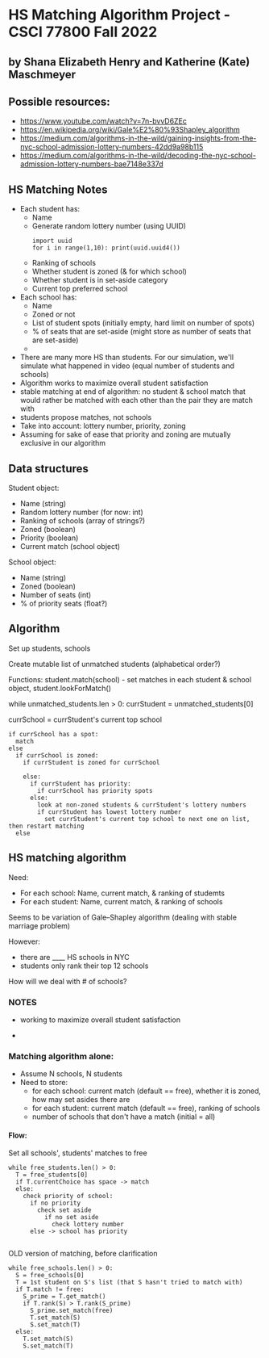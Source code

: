 # HS Matching Algorithm Project - CSCI 77800 Fall 2022
## by Shana Elizabeth Henry and Katherine (Kate) Maschmeyer

## Possible resources:
* https://www.youtube.com/watch?v=7n-bvvD6ZEc
* https://en.wikipedia.org/wiki/Gale%E2%80%93Shapley_algorithm
* https://medium.com/algorithms-in-the-wild/gaining-insights-from-the-nyc-school-admission-lottery-numbers-42dd9a98b115
* https://medium.com/algorithms-in-the-wild/decoding-the-nyc-school-admission-lottery-numbers-bae7148e337d

## HS Matching Notes
* Each student has:
  * Name
  * Generate random lottery number (using UUID)
    ```
    import uuid
    for i in range(1,10): print(uuid.uuid4())
    ```
  * Ranking of schools
  * Whether student is zoned (& for which school)
  * Whether student is in set-aside category
  * Current top preferred school 
* Each school has:
  * Name
  * Zoned or not 
  * List of student spots (initially empty, hard limit on number of spots)
  * % of seats that are set-aside (might store as number of seats that are set-aside)
  * 
* There are many more HS than students. For our simulation, we'll simulate what happened in video (equal number of students and schools)
* Algorithm works to maximize overall student satisfaction
* stable matching at end of algorithm: no student & school match that would rather be matched with each other than the pair they are match with
* students propose matches, not schools
* Take into account: lottery number, priority, zoning
* Assuming for sake of ease that priority and zoning are mutually exclusive in our algorithm

## Data structures

Student object:
  * Name (string)
  * Random lottery number (for now: int)
  * Ranking of schools (array of strings?)
  * Zoned (boolean)
  * Priority (boolean)
  * Current match (school object)

School object:
  * Name (string)
  * Zoned (boolean)
  * Number of seats (int)
  * % of priority seats (float?)

## Algorithm

Set up students, schools

Create mutable list of unmatched students (alphabetical order?)

Functions:
  student.match(school) - set matches in each student & school object, 
  student.lookForMatch()






while unmatched_students.len > 0:
  currStudent = unmatched_students[0]

  
  currSchool = currStudent's current top school
  





    if currSchool has a spot:
      match
    else 
      if currSchool is zoned:
        if currStudent is zoned for currSchool
          
        else:
          if currStudent has priority:
            if currSchool has priority spots
          else:
            look at non-zoned students & currStudent's lottery numbers
            if currStudent has lowest lottery number
              set currStudent's current top school to next one on list, then restart matching
      else 
      
    
  












## HS matching algorithm
Need:
* For each school: Name, current match, & ranking of studemts
* For each student: Name, current match, & ranking of schools

Seems to be variation of Gale–Shapley algorithm (dealing with stable marriage problem)

However:
* there are ____ HS schools in NYC
* students only rank their top 12 schools 
 
How will we deal with # of schools? 

### NOTES
* working to maximize overall student satisfaction

* 


### Matching algorithm alone:
* Assume N schools, N students
* Need to store:
  * for each school: current match (default == free), whether it is zoned, how may set asides there are 
  * for each student: current match (default == free), ranking of schools
  * number of schools that don't have a match (initial = all)

#### Flow:
Set all schools', students' matches to free

```
while free_students.len() > 0:
  T = free_students[0]
  if T.currentChoice has space -> match
  else:
    check priority of school:
      if no priority
        check set aside
          if no set aside
            check lottery number
      else -> school has priority
      
```



OLD version of matching, before clarification
```
while free_schools.len() > 0:
  S = free_schools[0]
  T = 1st student on S's list (that S hasn't tried to match with)
  if T.match != free:
    S_prime = T.get_match()
    if T.rank(S) > T.rank(S_prime)
      S_prime.set_match(free)
      T.set_match(S)
      S.set_match(T)
  else:
    T.set_match(S)
    S.set_match(T)
```